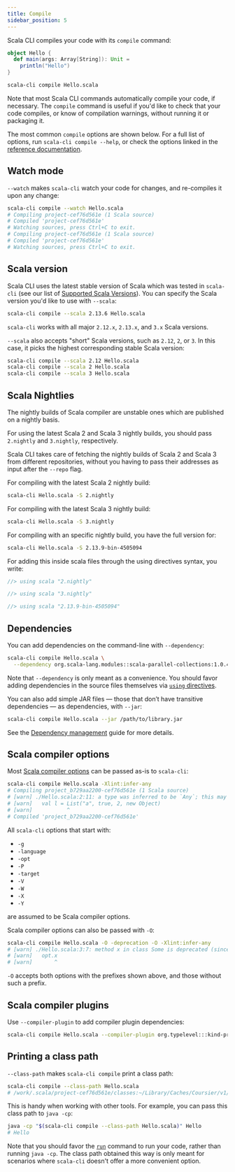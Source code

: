 ```yaml
---
title: Compile
sidebar_position: 5
---
```


Scala CLI compiles your code with its `compile` command:

```scala title=Hello.scala
object Hello {
  def main(args: Array[String]): Unit =
    println("Hello")
}
```

```bash
scala-cli compile Hello.scala
```

Note that most Scala CLI commands automatically compile your code, if necessary.
The `compile` command is useful if you'd like to check that your code compiles,
or know of compilation warnings, without running it or packaging it.

The most common `compile` options are shown below. 
For a full list of options, run `scala-cli compile --help`, or check the options linked in the
[reference documentation](../reference/commands.md#compile).

## Watch mode

`--watch` makes `scala-cli` watch your code for changes, and re-compiles it upon any change:

```bash ignore
scala-cli compile --watch Hello.scala
# Compiling project-cef76d561e (1 Scala source)
# Compiled 'project-cef76d561e'
# Watching sources, press Ctrl+C to exit.
# Compiling project-cef76d561e (1 Scala source)
# Compiled 'project-cef76d561e'
# Watching sources, press Ctrl+C to exit.
```

## Scala version

Scala CLI uses the latest stable version of Scala which was tested in `scala-cli` (see our list of [Supported Scala Versions](../reference/scala-versions)). You can specify the Scala version you'd like to use with `--scala`:

```bash ignore
scala-cli compile --scala 2.13.6 Hello.scala
```

`scala-cli` works with all major `2.12.x`, `2.13.x`, and `3.x` Scala versions.

`--scala` also accepts "short" Scala versions, such as `2.12`, `2`, or `3`. In this
case, it picks the highest corresponding stable Scala version:

```bash ignore
scala-cli compile --scala 2.12 Hello.scala
scala-cli compile --scala 2 Hello.scala
scala-cli compile --scala 3 Hello.scala
```

## Scala Nightlies

The nightly builds of Scala compiler are unstable ones which are published on a nightly basis.

For using the latest Scala 2 and Scala 3 nightly builds, you should pass `2.nightly` and `3.nightly`, respectively.

Scala CLI takes care of fetching the nightly builds of Scala 2 and Scala 3 from different repositories, without you having to pass their addresses as input after the `--repo` flag.

For compiling with the latest Scala 2 nightly build: 
```bash
scala-cli Hello.scala -S 2.nightly
```
For compiling with the latest Scala 3 nightly build:
```bash
scala-cli Hello.scala -S 3.nightly
```
For compiling with an specific nightly build, you have the full version for:
```bash
scala-cli Hello.scala -S 2.13.9-bin-4505094 
```

For adding this inside scala files through the using directives syntax, you write:

```scala
//> using scala "2.nightly"
```
```scala
//> using scala "3.nightly"
```
```scala
//> using scala "2.13.9-bin-4505094"
```

## Dependencies

You can add dependencies on the command-line with `--dependency`:

```bash
scala-cli compile Hello.scala \
  --dependency org.scala-lang.modules::scala-parallel-collections:1.0.4
```

Note that `--dependency` is only meant as a convenience. You should favor
adding dependencies in the source files themselves via [`using` directives](../guides/configuration.md#special-imports).

You can also add simple JAR files — those that don’t have transitive dependencies — as dependencies, with `--jar`:

```bash
scala-cli compile Hello.scala --jar /path/to/library.jar
```

See the [Dependency management](../guides/dependencies.md) guide for more details.

## Scala compiler options

Most [Scala compiler options](https://docs.scala-lang.org/overviews/compiler-options) can be passed as-is to `scala-cli`:

```bash
scala-cli compile Hello.scala -Xlint:infer-any
# Compiling project_b729aa2200-cef76d561e (1 Scala source)
# [warn] ./Hello.scala:2:11: a type was inferred to be `Any`; this may indicate a programming error.
# [warn]   val l = List("a", true, 2, new Object)
# [warn]           ^
# Compiled 'project_b729aa2200-cef76d561e'
```

All `scala-cli` options that start with:

- `-g`
- `-language`
- `-opt`
- `-P`
- `-target`
- `-V`
- `-W`
- `-X`
- `-Y`

are assumed to be Scala compiler options.

Scala compiler options can also be passed with `-O`:

```bash
scala-cli compile Hello.scala -O -deprecation -O -Xlint:infer-any
# [warn] ./Hello.scala:3:7: method x in class Some is deprecated (since 2.12.0): Use .value instead.
# [warn]   opt.x
# [warn]       ^
```

`-O` accepts both options with the prefixes shown above, and those without such a prefix.

## Scala compiler plugins
Use `--compiler-plugin` to add compiler plugin dependencies:

```bash
scala-cli compile Hello.scala --compiler-plugin org.typelevel:::kind-projector:0.13.2 --scala 2.12.14
```


## Printing a class path

`--class-path` makes `scala-cli compile` print a class path:
```bash
scala-cli compile --class-path Hello.scala
# /work/.scala/project-cef76d561e/classes:~/Library/Caches/Coursier/v1/https/repo1.maven.org/maven2/org/scala-lang/scala-library/2.12.14/scala-library-2.12.14.jar:~/Library/Caches/ScalaCli/local-repo/0.1.0/org.virtuslab.scala-cli/runner_2.12/0.0.1-SNAPSHOT/jars/runner_2.12.jar:~/Library/Caches/ScalaCli/local-repo/0.1.0/org.virtuslab.scala-cli/stubs/0.0.1-SNAPSHOT/jars/stubs.jar
```

This is handy when working with other tools.
For example, you can pass this class path to `java -cp`:
```bash
java -cp "$(scala-cli compile --class-path Hello.scala)" Hello
# Hello
```

Note that you should favor the [`run`](./run.md) command to run your code, rather than running `java -cp`.
The class path obtained this way is only meant for scenarios where `scala-cli` doesn't offer a more convenient option.
